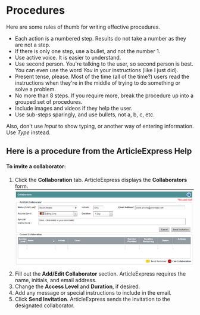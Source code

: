 Procedures
==========

Here are some rules of thumb for writing effective procedures.

* Each action is a numbered step. Results do not take a number as they are not a step.
* If there is only one step, use a bullet, and not the number 1.
* Use active voice. It is easier to understand.
* Use second person. You're talking to the user, so second person is best. You can even use the word *You* in your instructions (like I just did).
* Present tense, please. Most of the time (all of the time?) users read the instructions when they're in the middle of trying to do something or solve a problem.
* No more than 8 steps. If you require more, break the procedure up into a grouped set of procedures.
* Include images and videos if they help the user.
* Use sub-steps sparingly, and use bullets, not a, b, c, etc.

Also, don't use *Input* to show typing, or another way of entering
information. Use *Type* instead.

Here is a procedure from the ArticleExpress Help
------------------------------------------------

#### To invite a collaborator:

1.  Click the **Collaboration** tab. ArticleExpress displays the
    **Collaborators** form.
    [![](Resources/Images/PRX_COLLAB_FORM.png)](Resources/Images/PRX_COLLAB_FORM.png)
2.  Fill out the **Add/Edit Collaborator** section. ArticleExpress
    requires the name, initials, and email address.
3.  Change the **Access Level** and **Duration**, if desired.
4.  Add any message or special instructions to include in the email.
5.  Click **Send Invitation**. ArticleExpress sends the invitation to
    the designated collaborator.
